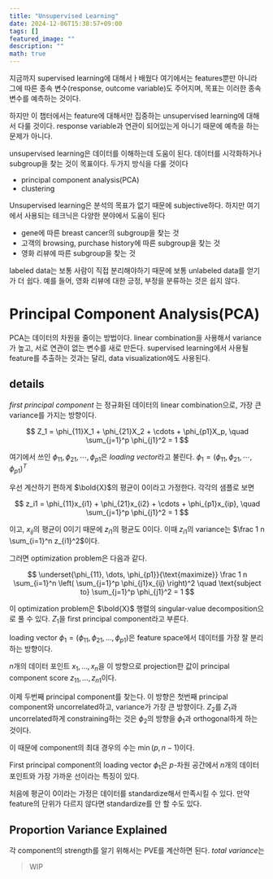 ```yaml
---
title: "Unsupervised Learning"
date: 2024-12-06T15:38:57+09:00
tags: []
featured_image: ""
description: ""
math: true
---
```


지금까지 supervised learning에 대해서ㅏ배웠다
여기에서는 features뿐만 아니라 그에 따른 종속 변수(response, outcome variable)도
주어지며, 목표는 이러한 종속 변수를 예측하는 것이다.

하지만 이 챕터에서는 feature에 대해서만 집중하는
unsupervised learning에 대해서 다룰 것이다.
response variable과 연관이 되어있는게 아니기 때문에 예측을 하는 문제가 아니다.

unsupervised learning은 데이터를 이해하는데 도움이 된다.
데이터를 시각화하거나 subgroup을 찾는 것이 목표이다.
두가지 방식을 다룰 것이다

- principal component analysis(PCA)
- clustering

Unsupervised learning은 분석의 목표가 없기 때문에 subjective하다.
하지만 여기에서 사용되는 테크닉은 다양한 분야에서 도움이 된다

- gene에 따른 breast cancer의 subgroup을 찾는 것
- 고객의 browsing, purchase history에 따른 subgroup을 찾는 것
- 영화 리뷰에 따른 subgroup을 찾는 것

labeled data는 보통 사람이 직접 분리해야하기 때문에 보통 unlabeled data를
얻기가 더 쉽다. 예를 들어, 영화 리뷰에 대한 긍정, 부정을 분류하는 것은
쉽지 않다.

# Principal Component Analysis(PCA)

PCA는 데이터의 차원을 줄이는 방법이다.
linear combination을 사용해서 variance가 높고, 서로 연관이 없는 변수를 새로 만든다.
supervised learning에서 사용될 feature를 추출하는 것과는 달리,
data visualization에도 사용된다.

## details

_first principal component_ 는 정규화된 데이터의 linear combination으로,
가장 큰 variance를 가지는 방향이다.

$$
Z_1 = \phi_{11}X_1 + \phi_{21}X_2 + \cdots + \phi_{p1}X_p, \quad \sum_{j=1}^p \phi_{j1}^2 = 1
$$

여기에서 쓰인 $\phi_{11}, \phi_{21}, \cdots, \phi_{p1}$은 *loading vector*라고 불린다.
$\phi_1 = (\phi_{11}, \phi_{21}, \cdots, \phi_{p1})^T$

우선 계산하기 편하게 $\bold{X}$의 평균이 0이라고 가정한다. 각각의 샘플로 보면

$$
z_i1 = \phi_{11}x_{i1} + \phi_{21}x_{i2} + \cdots + \phi_{p1}x_{ip}, \quad \sum_{j=1}^p \phi_{j1}^2 = 1
$$

이고, $x_{ij}$의 평균이 0이기 때문에 $z_{i1}$의 평균도 0이다.
이때 $z_{i1}$의 variance는 $\frac 1 n \sum_{i=1}^n z_{i1}^2$이다.

그러면 optimization problem은 다음과 같다.

$$
\underset{\phi_{11}, \dots, \phi_{p1}}{\text{maximize}}
\frac 1 n
\sum_{i=1}^n
\left(
\sum_{j=1}^p \phi_{j1}x_{ij}
\right)^2
\quad
\text{subject to}
\sum_{j=1}^p \phi_{j1}^2 = 1
$$

이 optimization problem은 $\bold{X}$ 행렬의 singular-value decomposition으로
풀 수 있다.
$Z_1$을 first principal component라고 부른다.

loading vector $\phi_1 = (\phi_{11}, \phi_{21}, \dots, \phi_{p1})$은
feature space에서 데이터를 가장 잘 분리하는 방향이다.

$n$개의 데이터 포인트 $x_1, \dots, x_n$을 이 방향으로 projection한 값이
principal component score $z_{11}, \dots, z_{n1}$이다.

이제 두번째 principal component를 찾는다.
이 방향은 첫번째 principal component와 uncorrelated하고, variance가 가장 큰 방향이다.
$Z_2$를 $Z_1$과 uncorrelated하게 constraining하는 것은 $\phi_2$의 방향을
$\phi_1$과 orthogonal하게 하는 것이다.

이 때문에 component의 최대 경우의 수는 $\min(p, n-1)$이다.

First principal component의 loading vector $\phi_1$은 $p$-차원 공간에서
$n$개의 데이터 포인트와 가장 가까운 선이라는 특징이 있다.

처음에 평균이 0이라는 가정은 데이터를 standardize해서 만족시킬 수 있다.
만약 feature의 단위가 다르지 않다면 standardize를 안 할 수도 있다.

## Proportion Variance Explained

각 component의 strength를 알기 위해서는 PVE를 계산하면 된다.
*total variance*는

> WIP
